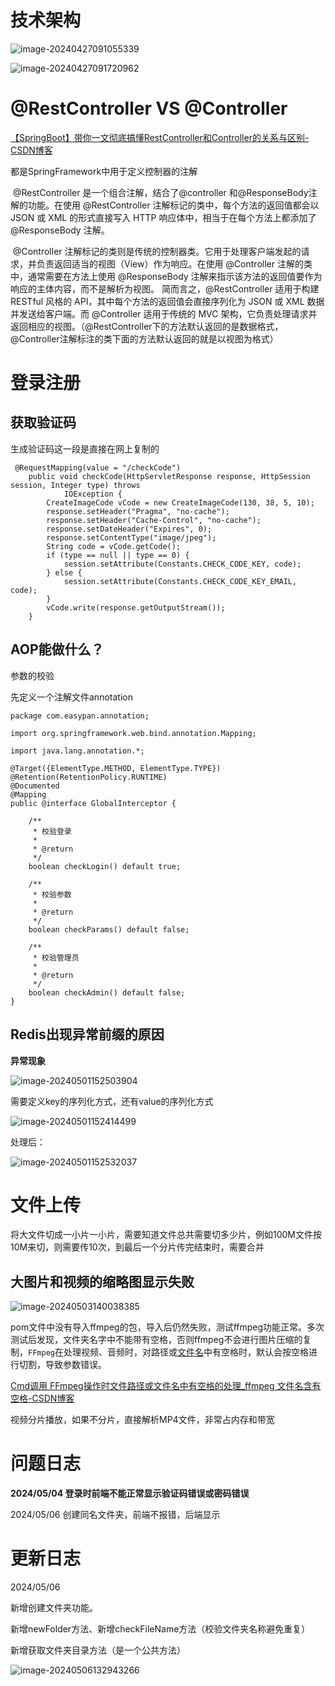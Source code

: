 #  技术架构

![image-20240427091055339](F:/Java%E5%AD%A6%E4%B9%A0%E7%AC%94%E8%AE%B0/img/image-20240427091055339.png)



  ![image-20240427091720962](F:/Java%E5%AD%A6%E4%B9%A0%E7%AC%94%E8%AE%B0/img/image-20240427091720962.png)

# @RestController VS @Controller

[【SpringBoot】带你一文彻底搞懂RestController和Controller的关系与区别-CSDN博客](https://blog.csdn.net/miles067/article/details/132567377)

都是SpringFramework中用于定义控制器的注解

​		@RestController 是一个组合注解，结合了@controller 和@ResponseBody注解的功能。在使用 @RestController 注解标记的类中，每个方法的返回值都会以 JSON 或 XML 的形式直接写入 HTTP 响应体中，相当于在每个方法上都添加了 @ResponseBody 注解。

​		@Controller 注解标记的类则是传统的控制器类。它用于处理客户端发起的请求，并负责返回适当的视图（View）作为响应。在使用 @Controller 注解的类中，通常需要在方法上使用 @ResponseBody 注解来指示该方法的返回值要作为响应的主体内容，而不是解析为视图。
 		简而言之，@RestController 适用于构建 RESTful 风格的 API，其中每个方法的返回值会直接序列化为 JSON 或 XML 数据并发送给客户端。而 @Controller 适用于传统的 MVC 架构，它负责处理请求并返回相应的视图。（@RestController下的方法默认返回的是数据格式，@Controller注解标注的类下面的方法默认返回的就是以视图为格式）



# 登录注册

## 获取验证码

生成验证码这一段是直接在网上复制的

```
 @RequestMapping(value = "/checkCode")
    public void checkCode(HttpServletResponse response, HttpSession session, Integer type) throws
            IOException {
        CreateImageCode vCode = new CreateImageCode(130, 38, 5, 10);
        response.setHeader("Pragma", "no-cache");
        response.setHeader("Cache-Control", "no-cache");
        response.setDateHeader("Expires", 0);
        response.setContentType("image/jpeg");
        String code = vCode.getCode();
        if (type == null || type == 0) {
            session.setAttribute(Constants.CHECK_CODE_KEY, code);
        } else {
            session.setAttribute(Constants.CHECK_CODE_KEY_EMAIL, code);
        }
        vCode.write(response.getOutputStream());
    }
```



## AOP能做什么？

参数的校验

先定义一个注解文件annotation

```
package com.easypan.annotation;

import org.springframework.web.bind.annotation.Mapping;

import java.lang.annotation.*;

@Target({ElementType.METHOD, ElementType.TYPE})
@Retention(RetentionPolicy.RUNTIME)
@Documented
@Mapping
public @interface GlobalInterceptor {

    /**
     * 校验登录
     *
     * @return
     */
    boolean checkLogin() default true;

    /**
     * 校验参数
     *
     * @return
     */
    boolean checkParams() default false;

    /**
     * 校验管理员
     *
     * @return
     */
    boolean checkAdmin() default false;
}

```



## Redis出现异常前缀的原因

**异常现象**

![image-20240501152503904](F:/Java%E5%AD%A6%E4%B9%A0%E7%AC%94%E8%AE%B0/img/image-20240501152503904.png)



需要定义key的序列化方式，还有value的序列化方式

![image-20240501152414499](F:/Java%E5%AD%A6%E4%B9%A0%E7%AC%94%E8%AE%B0/img/image-20240501152414499.png)



处理后：

![image-20240501152532037](F:/Java%E5%AD%A6%E4%B9%A0%E7%AC%94%E8%AE%B0/img/image-20240501152532037.png)





# 文件上传

将大文件切成一小片一小片，需要知道文件总共需要切多少片，例如100M文件按10M来切，则需要传10次，到最后一个分片传完结束时，需要合并



## 大图片和视频的缩略图显示失败

![image-20240503140038385](F:/Java%E5%AD%A6%E4%B9%A0%E7%AC%94%E8%AE%B0/img/image-20240503140038385.png)



pom文件中没有导入ffmpeg的包，导入后仍然失败，测试ffmpeg功能正常。多次测试后发现，文件夹名字中不能带有空格，否则ffmpeg不会进行图片压缩的复制，`FFmpeg`在处理视频、音频时，对路径或[文件名](https://so.csdn.net/so/search?q=文件名&spm=1001.2101.3001.7020)中有空格时，默认会按空格进行切割，导致参数错误。

[Cmd调用 FFmpeg操作时文件路径或文件名中有空格的处理_ffmpeg 文件名含有空格-CSDN博客](https://blog.csdn.net/MMDFCZ/article/details/132552938)



视频分片播放，如果不分片，直接解析MP4文件，非常占内存和带宽



# 问题日志

**2024/05/04 登录时前端不能正常显示验证码错误或密码错误**

2024/05/06 创建同名文件夹，前端不报错，后端显示



# 更新日志

2024/05/06 

新增创建文件夹功能。

新增newFolder方法、新增checkFileName方法（校验文件夹名称避免重复）

新增获取文件夹目录方法（是一个公共方法）

![image-20240506132943266](E:/JAVAProject/LotharCloudPan/image-20240506132943266.png)

